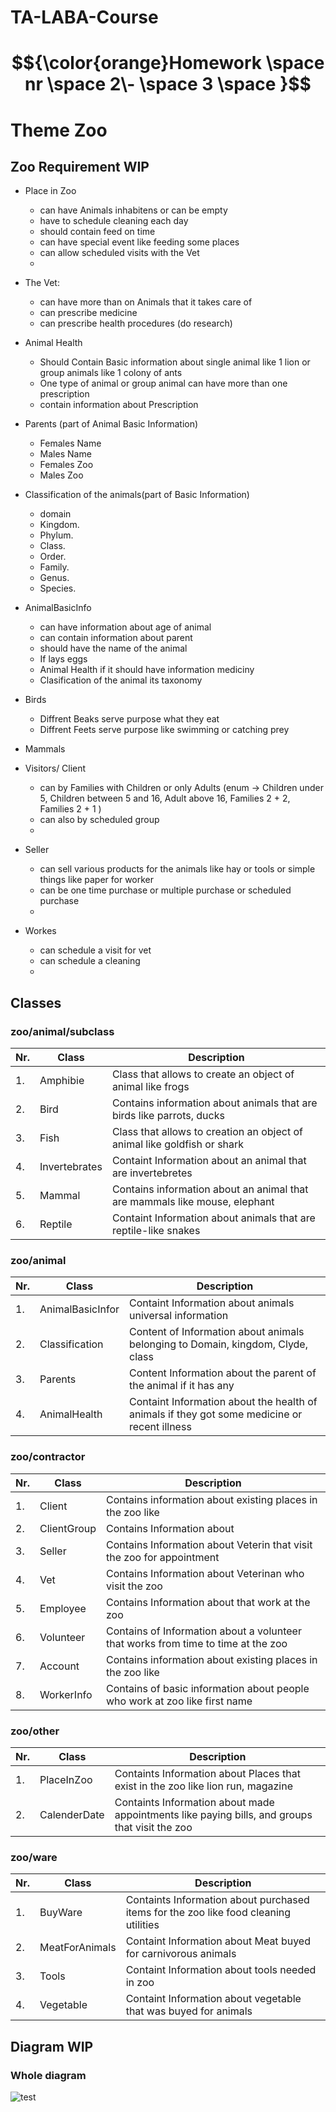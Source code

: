 # TA-LABA-Course

#  $${\color{orange}Homework \space  nr \space  2\- \space 3 \space }$$
# Theme Zoo
## Zoo Requirement WIP
- Place in Zoo
   - can have Animals inhabitens or can be empty
   - have to schedule cleaning each day
   - should contain feed on time
   - can have special event like feeding some places
   - can allow scheduled visits with the Vet
   - 
- The Vet:
   - can have more than on Animals that it takes care of
   - can prescribe medicine
   - can prescribe health procedures (do research)
 
- Animal Health
   - Should Contain Basic information about single animal like 1 lion or group animals like 1 colony of ants
   - One type of animal or group animal can have more than one prescription
   - contain information about Prescription
   
- Parents (part of Animal Basic Information)
   - Females Name
   - Males Name
   - Females Zoo
   - Males Zoo

- Classification of the animals(part of Basic Information)
   - domain
   - Kingdom.
   - Phylum.
   - Class.
   - Order.
   - Family.
   - Genus.
   - Species.
   
- AnimalBasicInfo
   - can have information about age of animal
   - can contain information about parent 
   - should have the name of the animal
   - If lays eggs
   - Animal Health if it should have information mediciny
   - Clasification of the animal its taxonomy
 
- Birds 
   - Diffrent Beaks serve purpose what they eat
   - Diffrent Feets serve purpose like swimming or catching prey
 
- Mammals   
- Visitors/ Client
   - can by Families with Children or only Adults (enum -> Children under 5, Children between 5 and 16, Adult above 16, Families 2 + 2, Families 2 + 1 )
   - can also by scheduled group
   - 
- Seller
   - can sell various products for the animals like hay or tools or simple things like paper for worker
   - can be one time purchase or multiple purchase or scheduled purchase
   - 
- Workes
   - can schedule a visit for vet
   - can schedule a cleaning
   -  


## Classes

### zoo/animal/subclass
|Nr. | Class  |Description |
| --- | --- | --- |
|1.| Amphibie            |Class that allows to create an object of animal like frogs|
|2.| Bird                |Contains information about animals that are birds like parrots, ducks|
|3.| Fish                |Class that allows to creation an object of animal like goldfish or shark|
|4.| Invertebrates       |Containt Information about an animal that are invertebretes|
|5.| Mammal              |Contains information about an animal that are mammals like mouse, elephant|
|6.| Reptile             |Containt Information about animals that are reptile-like snakes|

### zoo/animal

|Nr. | Class |Description |
| --- | --- | --- |
|1.| AnimalBasicInfor     |Containt Information about animals universal information|
|2.| Classification       |Content of Information about animals belonging to Domain, kingdom, Clyde, class |
|3.| Parents              |Content Information about the parent of the animal if it has any|
|4.| AnimalHealth         |Containt Information about the health of animals if they got some medicine or recent illness |

### zoo/contractor

|Nr. | Class |Description |
| ---  | --- | --- |
|1.| Client           |Contains information about existing places in the zoo like|
|2.| ClientGroup      |Contains Information about|
|3.| Seller           |Contains Information about Veterin that visit the zoo for appointment|
|4.| Vet              |Contains Information about Veterinan who visit the zoo|
|5.| Employee         |Contains Information about that work at the zoo|
|6.| Volunteer        |Contains of Information about a volunteer that works from time to time at the zoo |
|7.| Account          |Contains information about existing places in the zoo like|
|8.| WorkerInfo       |Contains of basic information about people who work at zoo like first name|

### zoo/other

|Nr. | Class |Description |
| ---  | --- | --- |
|1.| PlaceInZoo        |Containts Information about Places that exist in the zoo like lion run, magazine|
|2.| CalenderDate      |Containts Information about made appointments like paying bills, and groups that visit the zoo|


### zoo/ware

|Nr. | Class |Description |
| ---  | --- | --- |
|1.| BuyWare           | Containts Information about purchased items for the zoo like food cleaning utilities|
|2.| MeatForAnimals    | Containt Information about Meat buyed for carnivorous animals|
|3.| Tools            | Containt Information about tools needed in zoo|
|4.| Vegetable        | Containt Information about vegetable that was buyed for animals|


## Diagram WIP
### Whole diagram
![test](https://github.com/user-attachments/assets/3980728f-1239-4b00-8a1c-53f07bbd0bd3)


